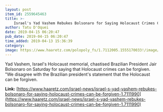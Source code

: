 ```yaml
---
layout: post
item_id: 2559645463
title: >-
    Israel's Yad Vashem Rebukes Bolsonaro for Saying Holocaust Crimes Can Be Forgiven
author: Tatu D'Oquei
date: 2019-04-15 06:20:47
pub_date: 2019-04-15 06:20:47
time_added: 2019-04-13 15:36:39
category: 
image: https://www.haaretz.com/polopoly_fs/1.7112005.1555170033!/image/278336452.jpg_gen/derivatives/headline_1200x630/278336452.jpg
---
```


Yad Vashem, Israel's Holocaust memorial, chastised Brazilian President Jair Bolsonaro on Saturday for saying that Holocaust crimes can be forgiven. "We disagree with the Brazilian president's statement that the Holocaust can be forgiven.

**Link:** [https://www.haaretz.com/israel-news/israel-s-yad-vashem-rebukes-bolsonaro-for-saying-holocaust-crimes-can-be-forgiven-1.7111990](https://www.haaretz.com/israel-news/israel-s-yad-vashem-rebukes-bolsonaro-for-saying-holocaust-crimes-can-be-forgiven-1.7111990)

